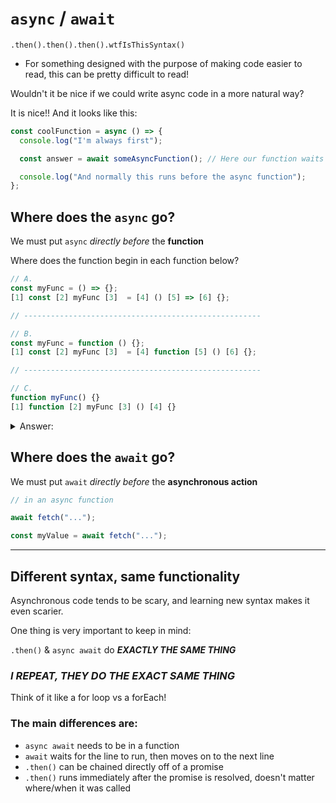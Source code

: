 # `async` / `await`

`.then().then().then().wtfIsThisSyntax()`

- For something designed with the purpose of making code easier to read, this can be pretty difficult to read!

Wouldn't it be nice if we could write async code in a more natural way?

It is nice!! And it looks like this:

```js
const coolFunction = async () => {
  console.log("I'm always first");

  const answer = await someAsyncFunction(); // Here our function waits for a result!

  console.log("And normally this runs before the async function");
};
```

## Where does the `async` go?

We must put `async` _directly before_ the **function**

Where does the function begin in each function below?

```js
// A.
const myFunc = () => {};
[1] const [2] myFunc [3]  = [4] () [5] => [6] {};

// -----------------------------------------------------

// B.
const myFunc = function () {};
[1] const [2] myFunc [3]  = [4] function [5] () [6] {};

// -----------------------------------------------------

// C.
function myFunc() {}
[1] function [2] myFunc [3] () [4] {}
```

<details>
<summary>Answer:</summary>

A. 4

B. 4

C. 1

```js
const myFunc = async () => {};

const myFunc = async function () {};

async function myFunc() {}
```

</details>

## Where does the `await` go?

We must put `await` _directly before_ the **asynchronous action**

```js
// in an async function

await fetch("...");

const myValue = await fetch("...");
```

---

## Different syntax, same functionality

Asynchronous code tends to be scary, and learning new syntax makes it even scarier.

One thing is very important to keep in mind:

`.then()` & `async await` do **_EXACTLY THE SAME THING_**

### **_I REPEAT, THEY DO THE EXACT SAME THING_**

Think of it like a for loop vs a forEach!

### The main differences are:

- `async await` needs to be in a function
- `await` waits for the line to run, then moves on to the next line
- `.then()` can be chained directly off of a promise
- `.then()` runs immediately after the promise is resolved, doesn't matter where/when it was called
